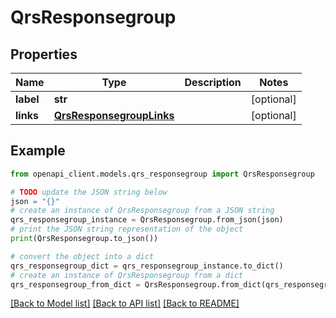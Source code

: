 # QrsResponsegroup


## Properties

Name | Type | Description | Notes
------------ | ------------- | ------------- | -------------
**label** | **str** |  | [optional] 
**links** | [**QrsResponsegroupLinks**](QrsResponsegroupLinks.md) |  | [optional] 

## Example

```python
from openapi_client.models.qrs_responsegroup import QrsResponsegroup

# TODO update the JSON string below
json = "{}"
# create an instance of QrsResponsegroup from a JSON string
qrs_responsegroup_instance = QrsResponsegroup.from_json(json)
# print the JSON string representation of the object
print(QrsResponsegroup.to_json())

# convert the object into a dict
qrs_responsegroup_dict = qrs_responsegroup_instance.to_dict()
# create an instance of QrsResponsegroup from a dict
qrs_responsegroup_from_dict = QrsResponsegroup.from_dict(qrs_responsegroup_dict)
```
[[Back to Model list]](../README.md#documentation-for-models) [[Back to API list]](../README.md#documentation-for-api-endpoints) [[Back to README]](../README.md)


